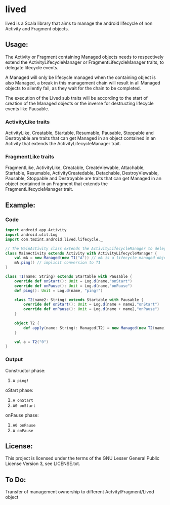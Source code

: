 lived
======
lived is a Scala library that aims to manage the android lifecycle of non Activity and Fragment objects.

Usage:
------
The Activity or Fragment containing Managed objects needs to respectively extend the
ActivityLifecycleManager or FragmentLifecycleManager traits, to delegate lifecycle events.

A Managed will only be lifecycle managed when the containing object is also Managed,
a break in this management chain will result in all Managed objects to silently fail,
as they wait for the chain to be completed.

The execution of the Lived sub traits will be according to the start of creation of the Managed
objects or the inverse for destructing lifecycle events like Pausable.

### ActivityLike traits
ActivityLike, Creatable, Startable, Resumable, Pausable, Stoppable and Destroyable are traits that
can get Managed in an object contained in an Activity that extends the ActivityLifecycleManager trait.

### FragmentLike traits
FragmentLike, ActivityLike, Creatable, CreateViewable, Attachable, Startable, Resumable,
ActivityCreatedable, Detachable, DestroyViewable, Pausable, Stoppable and Destroyable are traits
that can get Managed in an object contained in an Fragment that extends the FragmentLifecycleManager
trait.

Example:
------

### Code
```scala
import android.app.Activity
import android.util.Log
import com.tmzint.android.lived.lifecycle._

// The MainActivity class extends the ActivityLifecycleManager to delegate lifecycle events.
class MainActivity extends Activity with ActivityLifecycleManager {
    val mA = new Managed(new T1("A")) // mA is a lifecycle managed object
    mA.ping() // implicit conversion to T1
}

class T1(name: String) extends Startable with Pausable {
    override def onStart(): Unit = Log.d(name,"onStart")
    override def onPause(): Unit = Log.d(name,"onPause")
    def ping(): Unit = Log.d(name, "ping!")

    class T2(name2: String) extends Startable with Pausable {
        override def onStart(): Unit = Log.d(name + name2,"onStart")
        override def onPause(): Unit = Log.d(name + name2,"onPause")
    }
    
    object T2 {
        def apply(name: String): Managed[T2] = new Managed(new T2(name))
    }

    val a = T2("0")
}
```

### Output

Constructor phase:

1.  `A ping!`

oStart phase:

1.  `A onStart`
2.  `A0 onStart`

onPause phase:

1.  `A0 onPause`
2.  `A onPause`

License:
------
This project is licensed under the terms of the GNU Lesser General Public License Version 3,
see LICENSE.txt.

To Do:
------
Transfer of management ownership to different Actvity/Fragment/Lived object
